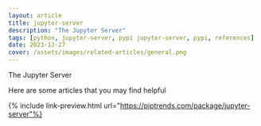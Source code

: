 ```yaml
---
layout: article
title: jupyter-server
description: "The Jupyter Server"
tags: [python, jupyter-server, pypi jupyter-server, pypi, references]
date: 2023-12-27
cover: /assets/images/related-articles/general.png
---
```


The Jupyter Server

Here are some articles that you may find helpful

{% include link-preview.html url="https://piptrends.com/package/jupyter-server"%}